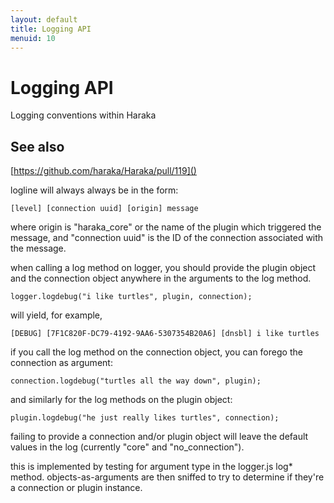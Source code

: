 ```yaml
---
layout: default
title: Logging API
menuid: 10
---
```


Logging API
==================

Logging conventions within Haraka

See also
------------------
[https://github.com/haraka/Haraka/pull/119]()

logline will always always be in the form:

    [level] [connection uuid] [origin] message

where origin is "haraka\_core" or the name of the plugin which
triggered the message, and "connection uuid" is the ID of the
connection associated with the message.

when calling a log method on logger, you should provide the
plugin object and the connection object anywhere in the arguments
to the log method.

    logger.logdebug("i like turtles", plugin, connection);

will yield, for example,

    [DEBUG] [7F1C820F-DC79-4192-9AA6-5307354B20A6] [dnsbl] i like turtles

if you call the log method on the connection object, you can
forego the connection as argument:

    connection.logdebug("turtles all the way down", plugin);

and similarly for the log methods on the plugin object:

    plugin.logdebug("he just really likes turtles", connection);

failing to provide a connection and/or plugin object will leave
the default values in the log (currently "core" and
"no\_connection").

this is implemented by testing for argument type in
the logger.js log\* method. objects-as-arguments are then sniffed
to try to determine if they're a connection or plugin instance.



